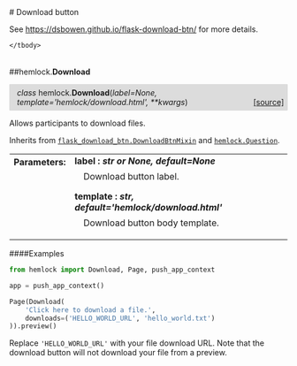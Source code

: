 <script src="https://cdn.mathjax.org/mathjax/latest/MathJax.js?config=TeX-AMS-MML_HTMLorMML" type="text/javascript"></script>

<link rel="stylesheet" href="https://assets.readthedocs.org/static/css/readthedocs-doc-embed.css" type="text/css" />

<style>
    a.src-href {
        float: right;
    }
    p.attr {
        margin-top: 0.5em;
        margin-left: 1em;
    }
    p.func-header {
        background-color: gainsboro;
        border-radius: 0.1em;
        padding: 0.5em;
        padding-left: 1em;
    }
    table.field-table {
        border-radius: 0.1em
    }
</style># Download button

See <https://dsbowen.github.io/flask-download-btn/> for more details.

<table class="docutils field-list field-table" frame="void" rules="none">
    <col class="field-name" />
    <col class="field-body" />
    <tbody valign="top">
        
    </tbody>
</table>



##hemlock.**Download**

<p class="func-header">
    <i>class</i> hemlock.<b>Download</b>(<i>label=None, template='hemlock/download.html', **kwargs</i>) <a class="src-href" target="_blank" href="https://github.com/dsbowen/hemlock/blob/master/hemlock/qpolymorphs/download.py#L14">[source]</a>
</p>

Allows participants to download files.

Inherits from
[`flask_download_btn.DownloadBtnMixin`](https://dsbowen.github.io/flask-download-btn/download_btn_mixin/) and
[`hemlock.Question`](../models/question.md).

<table class="docutils field-list field-table" frame="void" rules="none">
    <col class="field-name" />
    <col class="field-body" />
    <tbody valign="top">
        <tr class="field">
    <th class="field-name"><b>Parameters:</b></td>
    <td class="field-body" width="100%"><b>label : <i>str or None, default=None</i></b>
<p class="attr">
    Download button label.
</p>
<b>template : <i>str, default='hemlock/download.html'</i></b>
<p class="attr">
    Download button body template.
</p></td>
</tr>
    </tbody>
</table>

####Examples

```python
from hemlock import Download, Page, push_app_context

app = push_app_context()

Page(Download(
    'Click here to download a file.',
    downloads=('HELLO_WORLD_URL', 'hello_world.txt')
)).preview()
```

Replace `'HELLO_WORLD_URL'` with your file download URL. Note that the
download button will not download your file from a preview.


